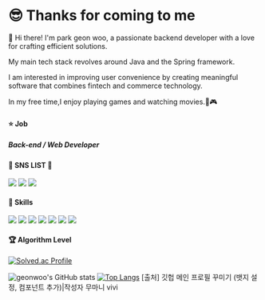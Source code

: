 # 😎 Thanks for coming to me

👋  Hi there! I'm park geon woo, a passionate backend developer with a love for crafting efficient solutions. 

My main tech stack revolves around Java and the Spring framework. 

I am interested in improving user convenience by creating meaningful software that combines fintech and commerce technology.

In my free time,I enjoy playing games and watching movies.🎥🎮

#### ⭐️ Job 

##### Back-end / Web Developer


#### 🌱 SNS LIST 🌱

<a href="https://zigzag-buckaroo-0f4.notion.site/TIL-Today-I-Learned-4546c5cb80c645f581ad36f9c34a6ede?pvs=4"><img src="https://img.shields.io/badge/Tech_Blog-8A9296?style=flat-square&logo=Notion&logoColor=white&link=https://zigzag-buckaroo-0f4.notion.site/TIL-Today-I-Learned-4546c5cb80c645f581ad36f9c34a6ede?pvs=4"/></a>
<a href="https://mail.naver.com/v2/new"><img src="https://img.shields.io/badge/pgw111111@naver.com-00E9A3?style=flat-square&logo=Naver&logoColor=white&link=https://mail.naver.com/v2/new"/></a>
<a href="https://www.linkedin.com/in/%EA%B1%B4%EC%9A%B0-%EB%B0%95-568a0a225/"><img src="https://img.shields.io/badge/parkgeonwoo-0077B5?style=flat-square&logo=linkedin&logoColor=white&link=https://www.linkedin.com/in/%EA%B1%B4%EC%9A%B0-%EB%B0%95-568a0a225/"/></a>
 

#### 💪 Skills

<img src="https://img.shields.io/badge/Java-007396?style=flat-square&logo=Java&logoColor=white"/> <img src="https://img.shields.io/badge/Intellij-000000?style=flat-square&logo=intellijidea&logoColor=white"/> <img src="https://img.shields.io/badge/Spring-6DB33F?style=flat-square&logo=spring&logoColor=white"/> <img src="https://img.shields.io/badge/Spring_Boot-6DB33F?style=flat-square&logo=springboot&logoColor=white"/> <img src="https://img.shields.io/badge/MYSQL-4479A1?style=flat-square&logo=mysql&logoColor=white"/>  <img src="https://img.shields.io/badge/Git-F05032?style=flat-square&logo=Git&logoColor=white"/> <img src="https://img.shields.io/badge/Github-181717?style=flat-square&logo=github&logoColor=white"/>


#### 🏆️ Algorithm Level
[![Solved.ac Profile](http://mazassumnida.wtf/api/v2/generate_badge?boj=pgw111111)](https://solved.ac/pgw111111/)       

   
![geonwoo's GitHub stats](https://github-readme-stats.vercel.app/api?username=Parkgeonmoo&show_icons=true&theme=radical) [![Top Langs](https://github-readme-stats.vercel.app/api/top-langs/?username={Parkgeonmoo(string)})](https://github.com/anuraghazra/github-readme-stats)
[출처] 깃헙 메인 프로필 꾸미기 (뱃지 설정, 컴포넌트 추가)|작성자 무마니 vivi


<!--
**Parkgeonmoo/Parkgeonmoo** is a ✨ _special_ ✨ repository because its `README.md` (this file) appears on your GitHub profile.


Here are some ideas to get you started:

- 🔭 I’m currently working on ...
- 🌱 I’m currently learning ...
- 👯 I’m looking to collaborate on ...
- 🤔 I’m looking for help with ...
- 💬 Ask me about ...
- 📫 How to reach me: ...
- 😄 Pronouns: ...
- ⚡ Fun fact: ...
-->

